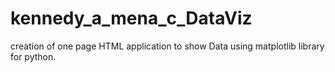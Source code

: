 # kennedy_a_mena_c_DataViz
creation of one page HTML application to show Data using matplotlib library for python.
